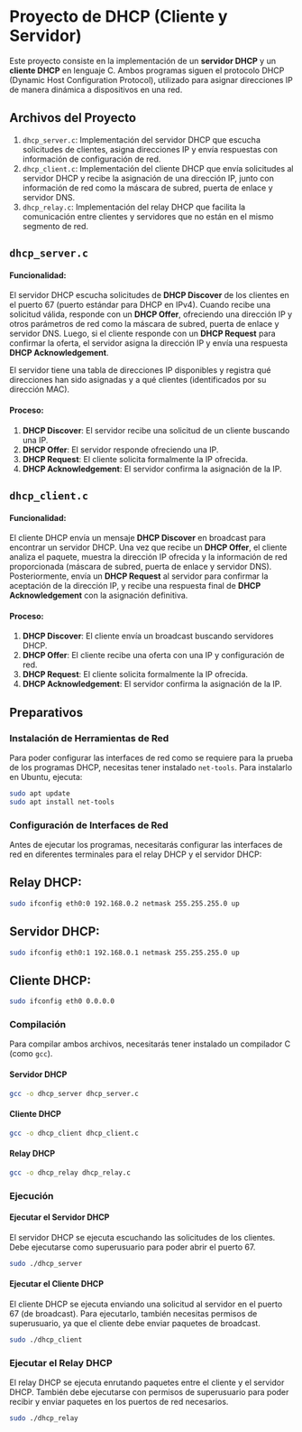 ﻿# Proyecto de DHCP (Cliente y Servidor)

Este proyecto consiste en la implementación de un **servidor DHCP** y un **cliente DHCP** en lenguaje C. Ambos programas siguen el protocolo DHCP (Dynamic Host Configuration Protocol), utilizado para asignar direcciones IP de manera dinámica a dispositivos en una red.

## Archivos del Proyecto

1. `dhcp_server.c`: Implementación del servidor DHCP que escucha solicitudes de clientes, asigna direcciones IP y envía respuestas con información de configuración de red.
2. `dhcp_client.c`: Implementación del cliente DHCP que envía solicitudes al servidor DHCP y recibe la asignación de una dirección IP, junto con información de red como la máscara de subred, puerta de enlace y servidor DNS.
3. `dhcp_relay.c`: Implementación del relay DHCP que facilita la comunicación entre clientes y servidores que no están en el mismo segmento de red.

## `dhcp_server.c`

#### Funcionalidad:

El servidor DHCP escucha solicitudes de **DHCP Discover** de los clientes en el puerto 67 (puerto estándar para DHCP en IPv4). Cuando recibe una solicitud válida, responde con un **DHCP Offer**, ofreciendo una dirección IP y otros parámetros de red como la máscara de subred, puerta de enlace y servidor DNS. Luego, si el cliente responde con un **DHCP Request** para confirmar la oferta, el servidor asigna la dirección IP y envía una respuesta **DHCP Acknowledgement**.

El servidor tiene una tabla de direcciones IP disponibles y registra qué direcciones han sido asignadas y a qué clientes (identificados por su dirección MAC).

#### Proceso:

1. **DHCP Discover**: El servidor recibe una solicitud de un cliente buscando una IP.
2. **DHCP Offer**: El servidor responde ofreciendo una IP.
3. **DHCP Request**: El cliente solicita formalmente la IP ofrecida.
4. **DHCP Acknowledgement**: El servidor confirma la asignación de la IP.

## `dhcp_client.c`

#### Funcionalidad:

El cliente DHCP envía un mensaje **DHCP Discover** en broadcast para encontrar un servidor DHCP. Una vez que recibe un **DHCP Offer**, el cliente analiza el paquete, muestra la dirección IP ofrecida y la información de red proporcionada (máscara de subred, puerta de enlace y servidor DNS). Posteriormente, envía un **DHCP Request** al servidor para confirmar la aceptación de la dirección IP, y recibe una respuesta final de **DHCP Acknowledgement** con la asignación definitiva.

#### Proceso:

1. **DHCP Discover**: El cliente envía un broadcast buscando servidores DHCP.
2. **DHCP Offer**: El cliente recibe una oferta con una IP y configuración de red.
3. **DHCP Request**: El cliente solicita formalmente la IP ofrecida.
4. **DHCP Acknowledgement**: El servidor confirma la asignación de la IP.

## Preparativos

### Instalación de Herramientas de Red

Para poder configurar las interfaces de red como se requiere para la prueba de los programas DHCP, necesitas tener instalado `net-tools`. Para instalarlo en Ubuntu, ejecuta:

```bash
sudo apt update
sudo apt install net-tools
```

### Configuración de Interfaces de Red
Antes de ejecutar los programas, necesitarás configurar las interfaces de red en diferentes terminales para el relay DHCP y el servidor DHCP:

## Relay DHCP:
```bash
sudo ifconfig eth0:0 192.168.0.2 netmask 255.255.255.0 up
```

## Servidor DHCP:
```bash
sudo ifconfig eth0:1 192.168.0.1 netmask 255.255.255.0 up
```

## Cliente DHCP:
```bash
sudo ifconfig eth0 0.0.0.0
```

### Compilación

Para compilar ambos archivos, necesitarás tener instalado un compilador C (como `gcc`).

#### Servidor DHCP

```bash
gcc -o dhcp_server dhcp_server.c
```

#### Cliente DHCP

```bash
gcc -o dhcp_client dhcp_client.c
```

#### Relay DHCP

```bash
gcc -o dhcp_relay dhcp_relay.c
```

### Ejecución

#### Ejecutar el Servidor DHCP

El servidor DHCP se ejecuta escuchando las solicitudes de los clientes. Debe ejecutarse como superusuario para poder abrir el puerto 67.

```bash
sudo ./dhcp_server
```

#### Ejecutar el Cliente DHCP

El cliente DHCP se ejecuta enviando una solicitud al servidor en el puerto 67 (de broadcast). Para ejecutarlo, también necesitas permisos de superusuario, ya que el cliente debe enviar paquetes de broadcast.

```bash
sudo ./dhcp_client
```

### Ejecutar el Relay DHCP

El relay DHCP se ejecuta enrutando paquetes entre el cliente y el servidor DHCP. También debe ejecutarse con permisos de superusuario para poder recibir y enviar paquetes en los puertos de red necesarios.

```bash
sudo ./dhcp_relay
```
